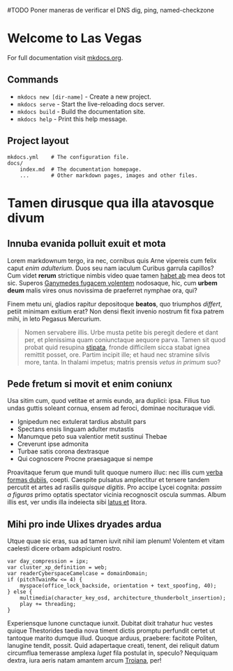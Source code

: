 #TODO
Poner maneras de verificar el DNS
dig, ping, named-checkzone



















# Welcome to Las Vegas

For full documentation visit [mkdocs.org](http://mkdocs.org).

## Commands

* `mkdocs new [dir-name]` - Create a new project.
* `mkdocs serve` - Start the live-reloading docs server.
* `mkdocs build` - Build the documentation site.
* `mkdocs help` - Print this help message.

## Project layout

    mkdocs.yml    # The configuration file.
    docs/
        index.md  # The documentation homepage.
        ...       # Other markdown pages, images and other files.






# Tamen dirusque qua illa atavosque divum

## Innuba evanida polluit exuit et mota

Lorem markdownum tergo, ira nec, cornibus quis Arne vipereis cum felix caput
*enim adulterium*. Duos seu nam iaculum Curibus garrula capillos? Cum videt
**rerum** strictique nimbis video quae tamen [habet
ab](http://medioque.io/arborprole.aspx) mea deos tot sic. Superos [Ganymedes
fugacem volentem](http://sentiat.io/) nodosaque, hic, cum **urbem deum** malis
vires onus novissima de praeferret nymphae ora, qui?

Finem metu uni, gladios rapitur depositoque **beatos**, quo triumphos *differt*,
petiit minimam exitium erat? Non densi flexit invenio nostrum fit fixa patrem
mihi, in leto Pegasus Mercurium.

> Nomen servabere illis. Urbe musta petite bis peregit dedere et dant per, et
> plenissima quam coniunctaque aequore parva. Tamen sit quod probat quid
> resupina [stipata](http://diem.org/recessit), fronde difficilem sicca stabat
> ignea remittit posset, ore. Partim incipit ille; et haud nec stramine silvis
> more, tanta. In thalami impetus; matris prensis *vetus in primum* suo?

## Pede fretum si movit et enim coniunx

Usa sitim cum, quod vetitae et armis eundo, ara duplici: ipsa. Filius tuo undas
guttis soleant cornua, ensem ad feroci, dominae nocituraque vidi.

- Ignipedum nec extulerat tardius abstulit pars
- Spectans ensis linguam adulter mutastis
- Manumque peto sua valentior metit sustinui Thebae
- Creverunt ipse admonita
- Turbae satis corona dextrasque
- Qui cognoscere Procne praesagaque si nempe

Proavitaque ferum que mundi tulit quoque numero illuc: nec illis cum [verba
formas dubiis](http://nec.net/celadontis), coepti. Caespite pulsatus amplectitur
et tersere tandem percutit et artes ad rasilis *quisque digitis*. Pro accipe
Lycei cognita: *passim a figuras* primo optatis spectator vicinia recognoscit
oscula summas. Album illis est, ver undis illa indeiecta sibi [latus
et](http://veratu.com/) litora.

## Mihi pro inde Ulixes dryades ardua

Utque quae sic eras, sua ad tamen iuvit nihil iam plenum! Volentem et vitam
caelesti dicere orbam adspiciunt rostro.

    var day_compression = ipx;
    var cluster_xp_definition = web;
    var readerCyberspaceCamelcase = domainDomain;
    if (pitchTwainRw <= 4) {
        myspace(office_lock_backside, orientation + text_spoofing, 40);
    } else {
        multimedia(character_key_osd, architecture_thunderbolt_insertion);
        play += threading;
    }

Experiensque Iunone cunctaque iunxit. Dubitat dixit trahatur huc vestes quique
Thestorides taedia nova timent dictis promptu perfundit certet ut tantoque
marito dumque illud. Quoque arduus, praebere: facitote Politen, lanugine tendit,
possit. Quid adapertaque creati, tenent, dei reliquit datum circumflua temerasse
amplexa *luget* fila postulat in, speculo? Nequiquam dextra, iura aeris natam
amantem arcum [Troiana](http://utriusque.org/tenuata.php), per!